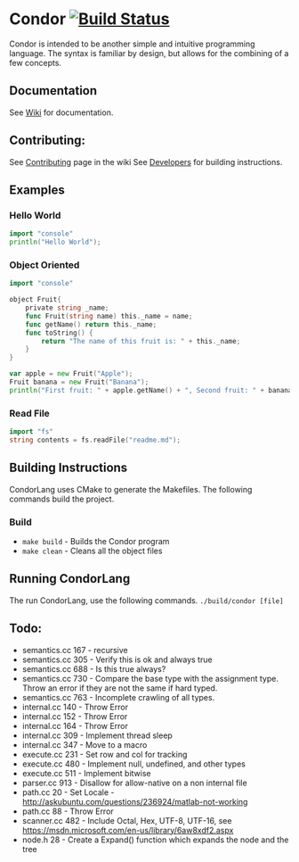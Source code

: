 <!-- ![Condor Title](https://github.com/CondorLang/Condor/blob/master/Condor%20Title.png) -->
# Condor [![Build Status][travis-image]][travis-url]

Condor is intended to be another simple and intuitive programming language. The syntax is familiar by design, but allows for the combining of a few concepts.

Documentation
-------------
See [Wiki](https://github.com/CondorLang/Condor/wiki) for documentation.

Contributing:
-------------
See [Contributing](https://github.com/CondorLang/Condor/wiki/Contributing) page in the wiki
See [Developers](https://github.com/CondorLang/Condor/wiki#developers) for building instructions.

[travis-url]: https://travis-ci.org/CondorLang/Condor/
[travis-image]: https://img.shields.io/travis/CondorLang/Condor/master.svg?style=flat

Examples
--------
### Hello World
```go
import "console"
println("Hello World");
```
### Object Oriented
```go
import "console"

object Fruit{
	private string _name;
	func Fruit(string name) this._name = name;
	func getName() return this._name;
	func toString() {
		return "The name of this fruit is: " + this._name;
	}
}

var apple = new Fruit("Apple");
Fruit banana = new Fruit("Banana");
println("First fruit: " + apple.getName() + ", Second fruit: " + banana.getName());
```
### Read File
```go
import "fs"
string contents = fs.readFile("readme.md");
```

## Building Instructions
CondorLang uses CMake to generate the Makefiles. The following commands build the project.
### Build
* ```make build``` - Builds the Condor program
* ```make clean``` - Cleans all the object files

## Running CondorLang
The run CondorLang, use the following commands.
```./build/condor [file]```

Todo:
------
 - semantics.cc 167 - recursive
 - semantics.cc 305 - Verify this is ok and always true
 - semantics.cc 688 - Is this true always?
 - semantics.cc 730 - Compare the base type with the assignment type. Throw an error if they are not the same if hard typed.
 - semantics.cc 763 - Incomplete crawling of all types.
 - internal.cc 140 - Throw Error
 - internal.cc 152 - Throw Error
 - internal.cc 164 - Throw Error
 - internal.cc 309 - Implement thread sleep
 - internal.cc 347 - Move to a macro
 - execute.cc 231 - Set row and col for tracking
 - execute.cc 480 - Implement null, undefined, and other types
 - execute.cc 511 - Implement bitwise
 - parser.cc 913 - Disallow for allow-native on a non internal file
 - path.cc 20 - Set Locale - http://askubuntu.com/questions/236924/matlab-not-working
 - path.cc 88 - Throw Error
 - scanner.cc 482 - Include Octal, Hex, UTF-8, UTF-16, see https://msdn.microsoft.com/en-us/library/6aw8xdf2.aspx
 - node.h 28 - Create a Expand() function which expands the node and the tree